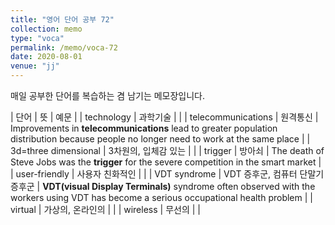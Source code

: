 ```yaml
---
title: "영어 단어 공부 72"
collection: memo
type: "voca"
permalink: /memo/voca-72
date: 2020-08-01
venue: "jj"
---
```


매일 공부한 단어를 복습하는 겸 남기는 메모장입니다.

| 단어 | 뜻 | 예문 |
| technology | 과학기술 |  |
| telecommunications | 원격통신 | Improvements in **telecommunications** lead to greater population distribution because people no longer need to work at the same place |
| 3d=three dimensional | 3차원의, 입체감 있는 |  |
| trigger | 방아쇠 | The death of Steve Jobs was the **trigger** for the severe competition in the smart market |
| user-friendly | 사용자 친화적인 |  |
| VDT syndrome | VDT 증후군, 컴퓨터 단말기 증후군 | **VDT(visual Display Terminals)** syndrome often observed with the workers using VDT has become a serious occupational health problem |
| virtual | 가상의, 온라인의 |  |
| wireless | 무선의 |  |



























